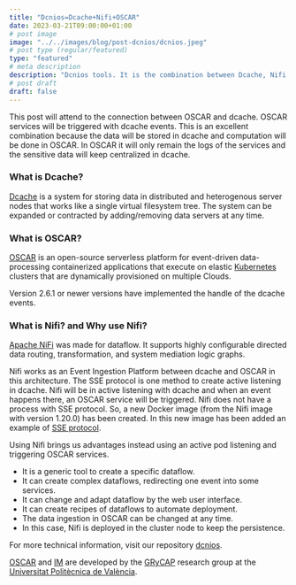 ```yaml
---
title: "Dcnios=Dcache+Nifi+OSCAR"
date: 2023-03-21T09:00:00+01:00
# post image
image: "../../images/blog/post-dcnios/dcnios.jpeg"
# post type (regular/featured)
type: "featured"
# meta description
description: "Dcnios tools. It is the combination between Dcache, Nifi and OSCAR."
# post draft
draft: false
---
```


This post will attend to the connection between OSCAR and dcache. OSCAR services will be triggered with dcache events.
This is an excellent combination because the data will be stored in dcache and computation will be done in OSCAR.
In OSCAR it will only remain the logs of the services and the sensitive data will keep centralized in dcache.

### What is Dcache?

[Dcache](https://dcache.org/) is a system for storing data in distributed and heterogenous server nodes that works like a single virtual filesystem tree.
The system can be expanded or contracted by adding/removing data servers at any time.

### What is OSCAR?

[OSCAR](https://oscar.grycap.net/) is an open-source serverless platform for event-driven data-processing containerized applications that execute on elastic [Kubernetes](http://kubernetes.io) clusters that are dynamically provisioned on multiple Clouds.

Version 2.6.1 or newer versions have implemented the handle of the dcache events.

### What is Nifi? and Why use Nifi?

[Apache NiFi](https://nifi.apache.org/) was made for dataflow. It supports highly configurable directed data routing, transformation, and system mediation logic graphs.

Nifi works as an Event Ingestion Platform between dcache and OSCAR in this architecture.
The SSE protocol is one method to create active listening in dcache.
Nifi will be in active listening with dcache and when an event happens there, an OSCAR service will be triggered.
Nifi does not have a process with SSE protocol. So, a new Docker image (from the Nifi image with version 1.20.0) has been created. In this new image has been added an example of [SSE protocol](https://github.com/paulmillar/dcache-sse).

Using Nifi brings us advantages instead using an active pod listening and triggering OSCAR services.

- It is a generic tool to create a specific dataflow.
- It can create complex dataflows, redirecting one event into some services.
- It can change and adapt dataflow by the web user interface.
- It can create recipes of dataflows to automate deployment.
- The data ingestion in OSCAR can be changed at any time.
- In this case, Nifi is deployed in the cluster node to keep the persistence.

For more technical information, visit our repository [dcnios](https://github.com/grycap/dcnios).

[OSCAR](https://grycap.github.io/oscar/) and [IM](http://www.grycap.upv.es/im) are developed by the [GRyCAP](https://www.grycap.upv.es/) research group at the [Universitat Politècnica de València](https://www.upv.es/).
